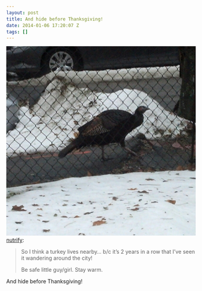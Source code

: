 ```yaml
---
layout: post
title: And hide before Thanksgiving!
date: 2014-01-06 17:20:07 Z
tags: []
---
```

![](/media/2014/01/72453143767.jpg)
[nutrify](http://nutrify.tumblr.com/post/72445256081/so-i-think-a-turkey-lives-nearby-b-c-its-2-years):

> So I think a turkey lives nearby… b/c it’s 2 years in a row that I’ve seen it wandering around the city!
> 
> Be safe little guy/girl. Stay warm.

And hide before Thanksgiving!
